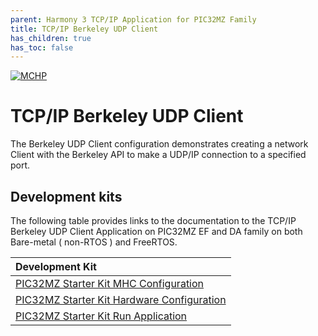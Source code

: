 ```yaml
---
parent: Harmony 3 TCP/IP Application for PIC32MZ Family
title: TCP/IP Berkeley UDP Client
has_children: true
has_toc: false
---
```

[![MCHP](https://www.microchip.com/ResourcePackages/Microchip/assets/dist/images/logo.png)](https://www.microchip.com)

# TCP/IP Berkeley UDP Client

The Berkeley UDP Client configuration demonstrates creating a network Client with the Berkeley API to make a UDP/IP connection to a specified port.

## Development kits
The following table provides links to the documentation to the TCP/IP Berkeley UDP Client Application on PIC32MZ EF and DA family on both Bare-metal ( non-RTOS ) and FreeRTOS.


| Development Kit |
|:---------|
|[PIC32MZ Starter Kit MHC Configuration](docs/readme_mhc_configuration.md) |
|[PIC32MZ Starter Kit Hardware Configuration](docs/readme_hardware_configuration.md) |
|[PIC32MZ Starter Kit Run Application](docs/readme_run_application.md) |
